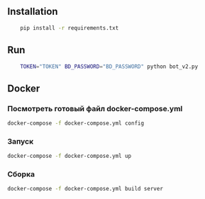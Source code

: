 ## Installation
```bash
    pip install -r requirements.txt
```

## Run
```bash
    TOKEN="TOKEN" BD_PASSWORD="BD_PASSWORD" python bot_v2.py
```

## Docker
### Посмотреть готовый файл docker-compose.yml
```bash
docker-compose -f docker-compose.yml config
```

### Запуск
```bash
docker-compose -f docker-compose.yml up
```

### Сборка
```bash
docker-compose -f docker-compose.yml build server
```
